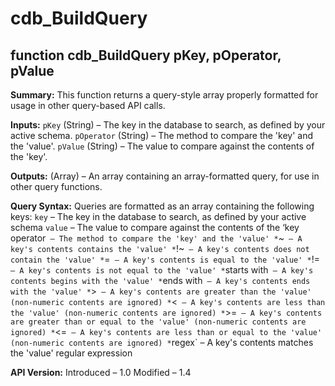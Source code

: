 cdb_BuildQuery
===

function cdb_BuildQuery pKey, pOperator, pValue
---

**Summary:**
This function returns a query-style array properly formatted for usage in other query-based API calls.

**Inputs:**
`pKey` (String) – The key in the database to search, as defined by your active schema.
`pOperator` (String) – The method to compare the 'key' and the 'value'.
`pValue` (String) – The value to compare against the contents of the 'key'.

**Outputs:**
(Array) – An array containing an array-formatted query, for use in other query functions.

**Query Syntax:**
Queries are formatted as an array containing the following keys:
`key` – The key in the database to search, as defined by your active schema
`value` – The value to compare against the contents of the ‘key`
`operator` – The method to compare the 'key' and the 'value'
*`~` – A key's contents contains the 'value'
*`!~` – A key's contents does not contain the 'value'
*`=` – A key's contents is equal to the 'value'
*`!=` – A key's contents is not equal to the 'value'
*`starts with` – A key's contents begins with the 'value'
*`ends with` – A key's contents ends with the 'value'
*`>` – A key's contents are greater than the 'value' (non-numeric contents are ignored)
*`<` – A key's contents are less than the 'value' (non-numeric contents are ignored)
*`>=` – A key's contents are greater than or equal to the 'value' (non-numeric contents are ignored)
*`<=` – A key's contents are less than or equal to the 'value' (non-numeric contents are ignored)
*`regex` – A key's contents matches the 'value' regular expression

**API Version:**
Introduced – 1.0
Modified – 1.4